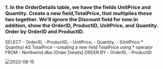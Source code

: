 ### 1. In the OrderDetails table, we have the fields UnitPrice and Quantity. Create a new field,TotalPrice, that multiplies these two together. We’ll ignore the Discount field for now.In addition, show the OrderID, ProductID, UnitPrice, and Quantity. Order by OrderID and ProductID.
  

SELECT
	- OrderID,
	- ProductID,
	- UnitPrice,
	- Quantity,
	- (UnitPrice * Quantity) AS TotalPrice  --creating a new field TotalPrice using * operator
FROM
	- Northwind.dbo.[Order Details]
ORDER BY
	- OrderID,
	- ProductID
  
  ![2022-08-15](https://user-images.githubusercontent.com/111266884/184586223-2fec2d5f-105f-4e88-b684-56ee1af44fe2.png)
